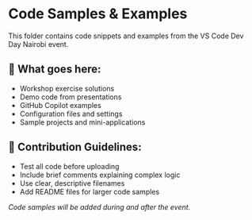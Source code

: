 # Code Samples & Examples

This folder contains code snippets and examples from the VS Code Dev Day Nairobi event.

## 📁 What goes here:
- Workshop exercise solutions
- Demo code from presentations
- GitHub Copilot examples
- Configuration files and settings
- Sample projects and mini-applications

## 📝 Contribution Guidelines:
- Test all code before uploading
- Include brief comments explaining complex logic
- Use clear, descriptive filenames
- Add README files for larger code samples

*Code samples will be added during and after the event.*